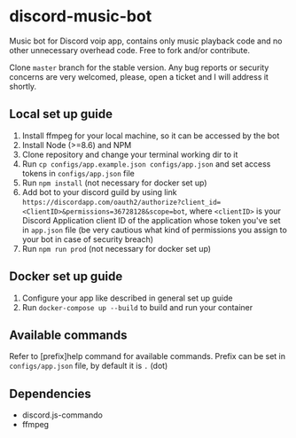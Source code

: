 # discord-music-bot

Music bot for Discord voip app, contains only music playback code and no other unnecessary overhead code. Free to fork and/or contribute.

Clone `master` branch for the stable version.
Any bug reports or security concerns are very welcomed, please, open a ticket and I will address it shortly.

## Local set up guide

1. Install ffmpeg for your local machine, so it can be accessed by the bot
2. Install Node (>=8.6) and NPM
3. Clone repository and change your terminal working dir to it
4. Run `cp configs/app.example.json configs/app.json` and set access tokens in `configs/app.json` file
5. Run `npm install`  (not necessary for docker set up)
6. Add bot to your discord guild by using link `https://discordapp.com/oauth2/authorize?client_id=<ClientID>&permissions=36728128&scope=bot`, where `<clientID>` is your Discord Application client ID of the application whose token you've set in `app.json` file
 (be very cautious what kind of permissions you assign to your bot in case of security breach)
7. Run `npm run prod`  (not necessary for docker set up)

## Docker set up guide

1. Configure your app like described in general set up guide
2. Run `docker-compose up --build` to build and run your container


## Available commands

Refer to [prefix]help command for available commands. Prefix can be set in `configs/app.json` file, by default it is `.` (dot)

## Dependencies

* discord.js-commando
* ffmpeg
